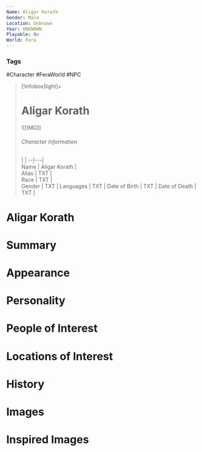 ```yaml
---
Name: Aligar Korath
Gender: Male
Location: Unknown
Year: UNKNOWN
Playable: No
World: Fera
---
```


### Tags
#Character #FeraWorld #NPC

> [!infobox|light]+  
> # Aligar Korath  
> ![[IMG]]  
> ###### Character Information
>  |   |
> --|---|  
> Name | Aligar Korath |  
> Alias | TXT |  
> Race | TXT |  
> Gender | TXT |
> Languages | TXT |
> Date of Birth | TXT |
> Date of Death | TXT |

# Aligar Korath

# Summary

# Appearance

# Personality

# People of Interest

# Locations of Interest

# History

# Images

# Inspired Images
